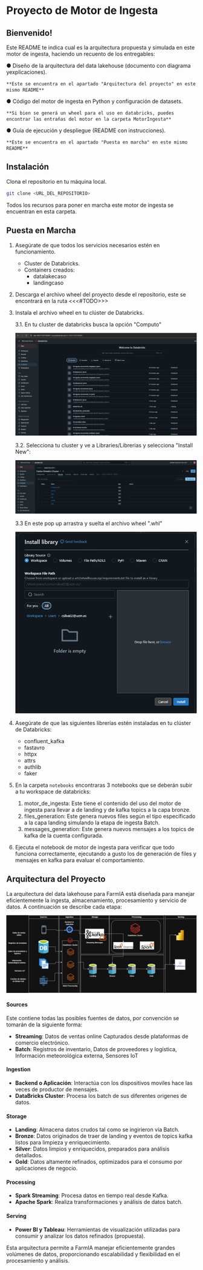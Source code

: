 # Proyecto de Motor de Ingesta

## Bienvenido!

Este README te indica cual es la arquitectura propuesta y simulada en este motor de ingesta, haciendo un recuento de los entregables:

● Diseño de la arquitectura del data lakehouse (documento con diagrama yexplicaciones).

    **Este se encuentra en el apartado "Arquitectura del proyecto" en este mismo README**

● Código del motor de ingesta en Python y configuración de datasets.
    
    **Si bien se generá un wheel para el uso en databricks, puedes encontrar las entrañas del motor en la carpeta MotorIngesta**

● Guía de ejecución y despliegue (README con instrucciones).

    **Este se encuentra en el apartado "Puesta en marcha" en este mismo README**

## Instalación

Clona el repositorio en tu máquina local.
   ```bash
   git clone <URL_DEL_REPOSITORIO>
   ```

Todos los recursos para poner en marcha este motor de ingesta se encuentran en esta carpeta.

## Puesta en Marcha

1. Asegúrate de que todos los servicios necesarios estén en funcionamiento.

    - Cluster de Databricks.
    - Containers creados:
        - datalakecaso
        - landingcaso

2. Descarga el archivo wheel del proyecto desde el repositorio, este se encontrará en la ruta <<<#TODO>>>

3. Instala el archivo wheel en tu clúster de Databricks.

    3.1. En tu cluster de databricks busca la opción "Computo"

    ![](images/image.png)

    3.2. Selecciona tu cluster y ve a Libraries/Librerias y selecciona "Install New":

    ![](images/image_2.png)

    3.3 En este pop up arrastra y suelta el archivo wheel ".whl"

    ![](images/image_3.png)

4. Asegúrate de que las siguientes librerías estén instaladas en tu clúster de Databricks:
   - confluent_kafka
   - fastavro
   - httpx
   - attrs
   - authlib
   - faker
5. En la carpeta `notebooks` encontraras 3 notebooks que se deberán subir a tu workspace de databricks:

    1. motor_de_ingesta: Este tiene el contenido del uso del motor de ingesta para llevar a de landing y de kafka topics a la capa bronze.
    2. files_generation: Este genera nuevos files según el tipo específicado a la capa landing simulando la etapa de ingesta Batch.
    3. messages_generation: Este genera nuevos mensajes a los topics de kafka de la cuenta configurada.

6. Ejecuta el notebook de motor de ingesta para verificar que todo funciona correctamente, ejecutando a gusto los de generación de files y mensajes en kafka para evaluar el comportamiento.

## Arquitectura del Proyecto

La arquitectura del data lakehouse para FarmIA está diseñada para manejar eficientemente la ingesta, almacenamiento, procesamiento y servicio de datos. A continuación se describe cada etapa:

![](images/arquitectura%20motor%20de%20ingesta.jpg)

#### Sources

Este contiene todas las posibles fuentes de datos, por convención se tomarán de la siguiente forma:

- **Streaming**: Datos de ventas online Capturados desde plataformas de comercio electrónico.
- **Batch**: Registros de inventario, Datos de proveedores y logística, Información meteorológica externa, Sensores IoT

#### Ingestion
- **Backend o Aplicación**: Interactúa con los dispositivos moviles hace las veces de productor de mensajes.
- **DataBricks Cluster**: Procesa los batch de sus diferentes origenes de datos.

#### Storage
- **Landing**: Almacena datos crudos tal como se ingirieron vía Batch.
- **Bronze**: Datos originados de traer de landing y eventos de topics kafka listos para limpieza y enriquecimiento.
- **Silver**: Datos limpios y enriquecidos, preparados para análisis detallados.
- **Gold**: Datos altamente refinados, optimizados para el consumo por aplicaciones de negocio.

#### Processing
- **Spark Streaming**: Procesa datos en tiempo real desde Kafka.
- **Apache Spark**: Realiza transformaciones y análisis de datos batch.

#### Serving
- **Power BI y Tableau**: Herramientas de visualización utilizadas para consumir y analizar los datos refinados (propuesta).

Esta arquitectura permite a FarmIA manejar eficientemente grandes volúmenes de datos, proporcionando escalabilidad y flexibilidad en el procesamiento y análisis.
